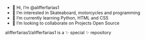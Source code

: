 - 👋 Hi, I’m @alifferfarias1
- 👀 I’m interested in Skateaboard, motorcycles and programming
- 🌱 I’m currently learning Python, HTML and CSS
- 💞️ I’m looking to collaborate on Projects Open Source


alifferfarias1/alifferfarias1 is a ✨ special ✨ repository 
